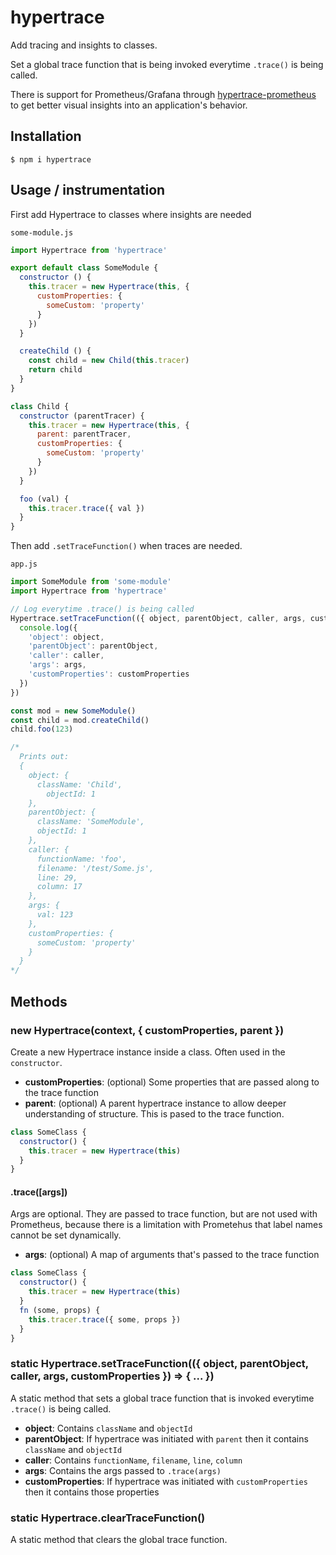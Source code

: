 # hypertrace

Add tracing and insights to classes.

Set a global trace function that is being invoked everytime `.trace()` is being called.

There is support for Prometheus/Grafana through [hypertrace-prometheus](https://github.com/holepunchto/hypertrace-prometheus) to get better visual insights into an application's behavior.

## Installation

```
$ npm i hypertrace
```

## Usage / instrumentation

First add Hypertrace to classes where insights are needed

`some-module.js`
``` js
import Hypertrace from 'hypertrace'

export default class SomeModule {
  constructor () {
    this.tracer = new Hypertrace(this, {
      customProperties: {
        someCustom: 'property'
      }
    })
  }

  createChild () {
    const child = new Child(this.tracer)
    return child
  }
}

class Child {
  constructor (parentTracer) {
    this.tracer = new Hypertrace(this, {
      parent: parentTracer,
      customProperties: {
        someCustom: 'property'
      }
    })
  }

  foo (val) {
    this.tracer.trace({ val })
  }
}
```

Then add `.setTraceFunction()` when traces are needed.

`app.js`
``` js
import SomeModule from 'some-module'
import Hypertrace from 'hypertrace'

// Log everytime .trace() is being called
Hypertrace.setTraceFunction(({ object, parentObject, caller, args, customProperties }) => {
  console.log({
    'object': object,
    'parentObject': parentObject,
    'caller': caller,
    'args': args,
    'customProperties': customProperties
  })
})

const mod = new SomeModule()
const child = mod.createChild()
child.foo(123)

/*
  Prints out:
  {
    object: {
      className: 'Child',
        objectId: 1
    },
    parentObject: {
      className: 'SomeModule',
      objectId: 1
    },
    caller: {
      functionName: 'foo',
      filename: '/test/Some.js',
      line: 29,
      column: 17
    },
    args: {
      val: 123
    },
    customProperties: {
      someCustom: 'property'
    }
  }
*/
```

## Methods

### new Hypertrace(context, { customProperties, parent })

Create a new Hypertrace instance inside a class. Often used in the `constructor`.

- **customProperties**: (optional) Some properties that are passed along to the trace function
- **parent**: (optional) A parent hypertrace instance to allow deeper understanding of structure. This is pased to the trace function.

``` js
class SomeClass {
  constructor() {
    this.tracer = new Hypertrace(this)
  }
}
```

#### .trace([args])

Args are optional. They are passed to trace function, but are not used with Prometheus, because there is a limitation with Prometehus that label names cannot be set dynamically.

- **args**: (optional) A map of arguments that's passed to the trace function

``` js
class SomeClass {
  constructor() {
    this.tracer = new Hypertrace(this)
  }
  fn (some, props) {
    this.tracer.trace({ some, props })
  }
}
```

### static Hypertrace.setTraceFunction(({ object, parentObject, caller, args, customProperties }) => { ... })

A static method that sets a global trace function that is invoked everytime `.trace()` is being called.

- **object**: Contains `className` and `objectId`
- **parentObject**: If hypertrace was initiated with `parent` then it contains `className` and `objectId`
- **caller**: Contains `functionName`, `filename`, `line`, `column`
- **args**: Contains the args passed to `.trace(args)`
- **customProperties**: If hypertrace was initiated with `customProperties` then it contains those properties

### static Hypertrace.clearTraceFunction()

A static method that clears the global trace function.
